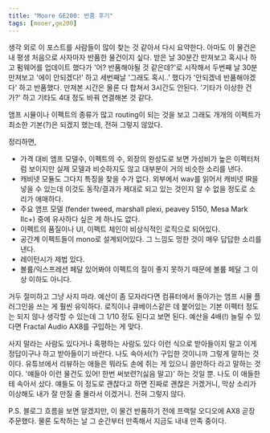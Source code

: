 ```yaml
---
title: "Moore GE200: 반품 후기"
tags: [mooer,ge200]
---
```


생각 외로 이 포스트를 사람들이 많이 찾는 것 같아서 다시 요약한다. 아마도 이 물건은 내 평생 처음으로 사자마자 반품한 물건이지 싶다. 받은 날 30분간 만져보고 혹시나 하고 펌웨어를 업데이트 했다가 '어? 반품해야될 것 같은데?'로 시작해서 두번째 날 30분 만져보고 '에이 안되겠다!' 하고 세번째날 '그래도 혹시..' 했다가 '안되겠네 반품해야겠다' 하고 반품했다. 만져본 시간은 물론 다 합쳐서 3시간도 안된다. '기타가 이상한 건가?' 하고 기타도 4대 정도 바꿔 연결해본 것 같다. 

앰프 시뮬이나 이펙트의 종류가 많고 routing이 되는 것을 보고 그래도 개개의 이펙트가 최소한 기본(?)은 되겠지 했는데, 전혀 그렇지 않았다. 

정리하면,
- 가격 대비 앰프 모델수, 이펙트의 수, 외장의 완성도로 보면 가성비가 높은 이펙터처럼 보이지만 실제 모델과 비슷하지도 않고 대부분이 거의 비슷한 소리를 낸다. 
- 캐비넷 모듈도 그다지 특징을 찾을 수가 없다. 외부에서 wav를 읽어서 캐비넷 IR을 넣을 수 있는데 이것도 동작/결과가 제대로 되고 있는 것인지 알 수 없을 정도로 소리가 애매하다.
- 주요 앰프 모델 (fender tweed, marshall plexi, peavey 5150, Mesa Mark IIc+) 중에 유사하다 싶은 게 하나도 없다.
- 이펙트의 품질이나 UI, 이펙트 체인이 비상식적인 로직으로 되어있다. 
- 공간계 이펙트들이 mono로 설계되어있다. 그 느낌도 멍한 것이 매우 답답한 소리를 낸다.  
- 레이턴시가 제법 있다.
- 볼륨/익스프레션 페달 있어봐야 이펙트의 질이 좋지 못하기 때문에 볼륨 페달 그 이상 이하도 아니다. 

거두 절미하고 그냥 사지 마라. 예산이 좀 모자라다면 컴퓨터에서 돌아가는 앰프 시뮬 플러그인을 쓰는 게 훨씬 유익하다. 로직이나 큐베이스같은 데 붙어있는 기본 이펙터 정도는 되지 않나 생각할 수 있는데 그 1/10 정도 된다고 보면 된다. 예산을 4배(!) 늘릴 수 있다면 Fractal Audio AX8를 구입하는 게 맞다. 

사지 말라는 사람도 있다거나 혹평하는 사람도 있다 이런 식으로 받아들이지 말고 이게 정답이구나 하고 받아들이기 바란다. 나도 속아서(?) 구입한 것이니까 그렇게 말하는 것이다. 유튜브에서 리뷰하는 애들은 뭐라도 손에 쥐는 게 있으니 쓸만하다 라고 말하는 것이다. '얘들아 이런 물건도 있어! 한번 써보련?(싫음 말고)' 하는 것일 뿐. 나도 이 애들한테 속아서 샀다. 얘들도 이 정도로 괜찮다고 하면 진짜로 괜찮은 거겠거니, 막상 소리가 이상해도 내가 잘 만질 줄 몰라서 이겠거니. 전혀 그렇지 않다. 

P.S. 블로그 흐름을 보면 알겠지만, 이 물건 반품하기 전에 프랙탈 오디오에 AX8 곧장 주문했다. 물론 도착하는 날 그 순간부터 만족해서 지금도 내내 만족 중이다. 